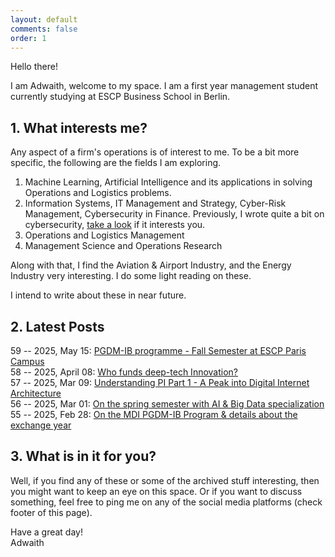 ```yaml
---
layout: default
comments: false
order: 1
---
```


Hello there!

I am Adwaith, welcome to my space. I am a first year management student currently studying at ESCP Business School in Berlin.

## 1. What interests me?

Any aspect of a firm's operations is of interest to me. To be a bit more specific, the following are the fields I am exploring.

1. Machine Learning, Artificial Intelligence and its applications in solving Operations and Logistics problems.   
2. Information Systems, IT Management and Strategy, Cyber-Risk Management, Cybersecurity in Finance. Previously, I wrote quite a bit on cybersecurity, [take a look](/cybersecurity/) if it interests you.
3. Operations and Logistics Management
4. Management Science and Operations Research

Along with that, I find the Aviation & Airport Industry, and the Energy Industry very interesting. I do some light reading on these.

I intend to write about these in near future.

## 2. Latest Posts

59 -- 2025, May 15: [PGDM-IB programme - Fall Semester at ESCP Paris Campus](/mdi/2025/05/15/escp-mdi-fall-semester.html)
<br/>
58 -- 2025, April 08: [Who funds deep-tech Innovation?](/non-technical/2025/04/07/who-funds-innovation.html)
<br/>
57 -- 2025, Mar 09: [Understanding PI Part 1 - A Peak into Digital Internet Architecture](/pi/2025/03/09/understanding-pi-part1-a-peak-into-digital-internet-architecture.html)
<br/>
56 -- 2025, Mar 01: [On the spring semester with AI & Big Data specialization](/mdi/2025/03/01/ai-and-big-data-for-biz-innovation.html)
<br/>
55 -- 2025, Feb 28: [On the MDI PGDM-IB Program & details about the exchange year](/mdi/2025/02/28/on-the-mdi-pgdm-ib-program.html)       

## 3. What is in it for you?

Well, if you find any of these or some of the archived stuff interesting, then you might want to keep an eye on this space. Or if you want to discuss something, feel free to ping me on any of the social media platforms (check footer of this page).

Have a great day!   
Adwaith

